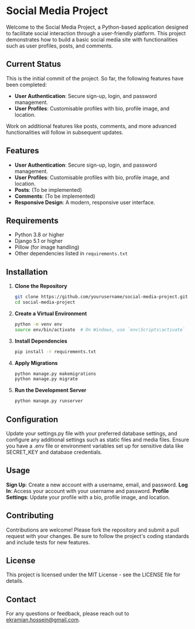 # Social Media Project

Welcome to the Social Media Project, a Python-based application designed to facilitate social interaction through a user-friendly platform. This project demonstrates how to build a basic social media site with functionalities such as user profiles, posts, and comments.

## Current Status

This is the initial commit of the project. So far, the following features have been completed:

- **User Authentication**: Secure sign-up, login, and password management.
- **User Profiles**: Customisable profiles with bio, profile image, and location.

Work on additional features like posts, comments, and more advanced functionalities will follow in subsequent updates.

## Features

- **User Authentication**: Secure sign-up, login, and password management.
- **User Profiles**: Customisable profiles with bio, profile image, and location.
- **Posts**: (To be implemented)
- **Comments**: (To be implemented)
- **Responsive Design**: A modern, responsive user interface.

## Requirements

- Python 3.8 or higher
- Django 5.1 or higher
- Pillow (for image handling)
- Other dependencies listed in `requirements.txt`

## Installation

1. **Clone the Repository**

   ```bash
   git clone https://github.com/yourusername/social-media-project.git
   cd social-media-project
   ```

2. **Create a Virtual Environment**

    ```bash
    python -m venv env
    source env/bin/activate  # On Windows, use `env\Scripts\activate`
    ```

3. **Install Dependencies**

    ```bash
    pip install -r requirements.txt
    ```

4. **Apply Migrations**

    ```bash
    python manage.py makemigrations
    python manage.py migrate
    ```

5. **Run the Development Server**

    ```bash
    python manage.py runserver
    ```

## Configuration

Update your settings.py file with your preferred database settings, and configure any additional settings such as static files and media files.
Ensure you have a .env file or environment variables set up for sensitive data like SECRET_KEY and database credentials.

## Usage

**Sign Up**: Create a new account with a username, email, and password.
**Log In**: Access your account with your username and password.
**Profile Settings**: Update your profile with a bio, profile image, and location.

## Contributing

Contributions are welcome! Please fork the repository and submit a pull request with your changes. Be sure to follow the project's coding standards and include tests for new features.

## License

This project is licensed under the MIT License - see the LICENSE file for details.

## Contact

For any questions or feedback, please reach out to ekramian.hossein@gmail.com.